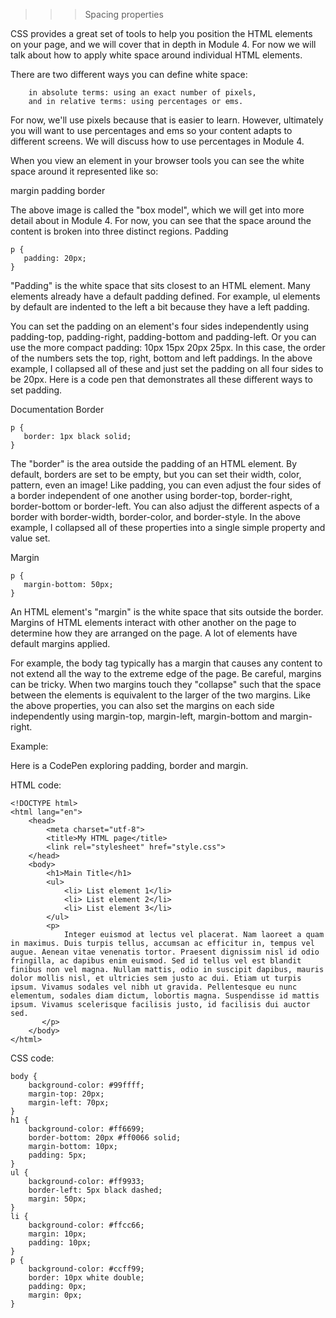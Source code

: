 >>> Spacing properties

CSS provides a great set of tools to help you position the HTML elements on your page, and we will cover that in depth in Module 4. For now we will talk about how to apply white space around individual HTML elements.

There are two different ways you can define white space:

        in absolute terms: using an exact number of pixels,
        and in relative terms: using percentages or ems.

For now, we'll use pixels because that is easier to learn. However, ultimately you will want to use percentages and ems so your content adapts to different screens. We will discuss how to use percentages in Module 4. 

When you view an element in your browser tools you can see the white space around it represented like so:

margin padding border

The above image is called the "box model", which we will get into more detail about in Module 4. For now, you can see that the space around the content is broken into three distinct regions. 
Padding

    p {
       padding: 20px;
    }

"Padding" is the white space that sits closest to an HTML element. Many elements already have a default padding defined. For example, ul elements by default are indented to the left a bit because they have a left padding.

You can set the padding on an element's four sides independently using padding-top, padding-right, padding-bottom and padding-left. Or you can use the more compact padding: 10px 15px 20px 25px. In this case, the order of the numbers sets the top, right, bottom and left paddings. In the above example, I collapsed all of these and just set the padding on all four sides to be 20px. Here is a code pen that demonstrates all these different ways to set padding.

Documentation
Border

    p {
       border: 1px black solid;
    }

The "border" is the area outside the padding of an HTML element. By default, borders are set to be empty, but you can set their width, color, pattern, even an image! Like padding, you can even adjust the four sides of a border independent of one another using border-top, border-right, border-bottom or border-left. You can also adjust the different aspects of a border with border-width, border-color, and border-style. In the above example, I collapsed all of these properties into a single simple property and value set. 

Margin

    p {
       margin-bottom: 50px;
    }

An HTML element's "margin" is the white space that sits outside the border. Margins of HTML elements interact with other another on the page to determine how they are arranged on the page. A lot of elements have default margins applied.

For example, the body tag typically has a margin that causes any content to not extend all the way to the extreme edge of the page. Be careful, margins can be tricky. When two margins touch they "collapse" such that the space between the elements is equivalent to the larger of the two margins. Like the above properties, you can also set the margins on each side independently using margin-top, margin-left, margin-bottom and margin-right. 

Example:

Here is a CodePen exploring padding, border and margin.

HTML code:

    <!DOCTYPE html>
    <html lang="en">
        <head>
            <meta charset="utf-8">
            <title>My HTML page</title>
            <link rel="stylesheet" href="style.css">
        </head>
        <body>
            <h1>Main Title</h1>
            <ul>
                <li> List element 1</li>
                <li> List element 2</li>
                <li> List element 3</li>
            </ul>
            <p>
                Integer euismod at lectus vel placerat. Nam laoreet a quam in maximus. Duis turpis tellus, accumsan ac efficitur in, tempus vel augue. Aenean vitae venenatis tortor. Praesent dignissim nisl id odio fringilla, ac dapibus enim euismod. Sed id tellus vel est blandit finibus non vel magna. Nullam mattis, odio in suscipit dapibus, mauris dolor mollis nisl, et ultricies sem justo ac dui. Etiam ut turpis ipsum. Vivamus sodales vel nibh ut gravida. Pellentesque eu nunc elementum, sodales diam dictum, lobortis magna. Suspendisse id mattis ipsum. Vivamus scelerisque facilisis justo, id facilisis dui auctor sed.
           </p>
        </body>
    </html>

CSS code:

    body {
        background-color: #99ffff;
        margin-top: 20px;
        margin-left: 70px;
    }
    h1 {
        background-color: #ff6699;
        border-bottom: 20px #ff0066 solid;
        margin-bottom: 10px;
        padding: 5px;
    }
    ul {
        background-color: #ff9933;
        border-left: 5px black dashed;
        margin: 50px;
    }
    li {
        background-color: #ffcc66;
        margin: 10px;
        padding: 10px;
    }
    p {
        background-color: #ccff99;
        border: 10px white double;
        padding: 0px;
        margin: 0px;
    }

